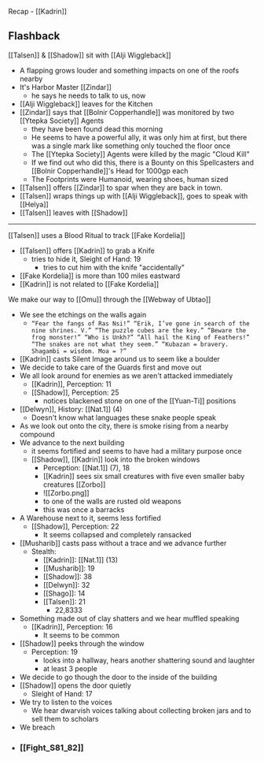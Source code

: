 Recap - [[Kadrin]]

## Flashback

[[Talsen]] & [[Shadow]] sit with [[Alji Wiggleback]]
- A flapping grows louder and something impacts on one of the roofs nearby
-  It's Harbor Master [[Zindar]]
	- he says he needs to talk to us, now
- [[Alji Wiggleback]] leaves for the Kitchen
- [[Zindar]] says that [[Bolnir Copperhandle]] was monitored by two [[Ytepka Society]] Agents
	- they have been found dead this morning
	- He seems to have a powerful ally, it was only him at first, but there was a single mark like something only touched the floor once
	- The [[Ytepka Society]] Agents were killed by the magic "Cloud Kill"
	- If we find out who did this, there is a Bounty on this Spellcasters and [[Bolnir Copperhandle]]'s Head for 1000gp each
	- The Footprints were Humanoid, wearing shoes, human sized
- [[Talsen]] offers [[Zindar]] to spar when they are back in town.
- [[Talsen]] wraps things up with [[Alji Wiggleback]], goes to speak with [[Helya]]
- [[Talsen]] leaves with [[Shadow]]
---
[[Talsen]] uses a Blood Ritual to track [[Fake Kordelia]]
- [[Talsen]] offers [[Kadrin]] to grab a Knife
	- tries to hide it, Sleight of Hand: 19
		- tries to cut him with the knife "accidentally"
- [[Fake Kordelia]] is more than 100 miles eastward
- [[Kadrin]] is not related to [[Fake Kordelia]]

We make our way to [[Omu]] through the [[Webway of Ubtao]]
- We see the etchings on the walls again
	- `“Fear the fangs of Ras Nsi!” “Erik, I’ve gone in search of the nine shrines. V.” “The puzzle cubes are the key.” “Beware the frog monster!” “Who is Unkh?” “All hail the King of Feathers!” “The snakes are not what they seem.” “Kubazan = bravery. Shagambi = wisdom. Moa = ?”`
- [[Kadrin]] casts Silent Image around us to seem like a boulder
- We decide to take care of the Guards first and move out
- We all look around for enemies as we aren't attacked immediately
	- [[Kadrin]], Perception: 11
	- [[Shadow]], Perception: 25
		- notices blackened stone on one of the [[Yuan-Ti]] positions
- [[Delwyn]], History: [[Nat.1]] (4)
	- Doesn't know what languages these snake people speak
- As we look out onto the city, there is smoke rising from a nearby compound
- We advance to the next building
	- it seems fortified and seems to have had a military purpose once
	- [[Shadow]], [[Kadrin]] look into the broken windows
		- Perception: [[Nat.1]] (7), 18
		- [[Kadrin]] sees six small creatures with five even smaller baby creatures [[Zorbo]]
		- ![[Zorbo.png]]
		- to one of the walls are rusted old weapons
		- this was once a barracks
- A Warehouse next to it, seems less fortified
	- [[Shadow]], Perception: 22
		- It seems collapsed and completely ransacked
- [[Musharib]] casts pass without a trace and we advance further
	- Stealth:
		- [[Kadrin]]: [[Nat.1]] (13)
		- [[Musharib]]: 19
		- [[Shadow]]: 38
		- [[Delwyn]]: 32
		- [[Shago]]: 14
		- [[Talsen]]: 21
			- 22,8333
- Something made out of clay shatters and we hear muffled speaking
	- [[Kadrin]], Perception: 16
		- It seems to be common
- [[Shadow]] peeks through the window
	- Perception: 19
		- looks into a hallway, hears another shattering sound and laughter
		- at least 3 people
- We decide to go though the door to the inside of the building
- [[Shadow]] opens the door quietly
	- Sleight of Hand: 17
- We try to listen to the voices
	- We hear dwarvish voices talking about collecting broken jars and to sell them to scholars
- We breach
- ### [[Fight_S81_82]]